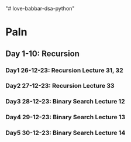 "# love-babbar-dsa-python" 
# Paln 
## Day 1-10: Recursion
### Day1 26-12-23: Recursion Lecture 31, 32
### Day2 27-12-23: Recursion Lecture 33
### Day3 28-12-23: Binary Search Lecture 12
### Day4 29-12-23: Binary Search Lecture 13
### Day5 30-12-23: Binary Search Lecture 14

